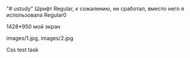 "# ustudy"
Шрифт Regular, к сожалению, не сработал, вместо него я использовала Regular0

1428*950 мой экран 

images/1.jpg, images/2.jpg

Css test task
